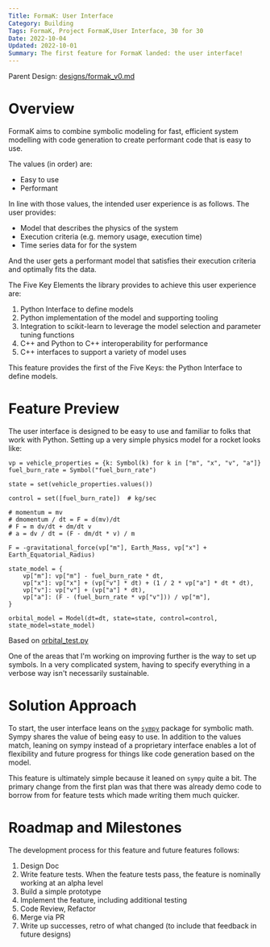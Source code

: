 ```yaml
---
Title: FormaK: User Interface
Category: Building
Tags: FormaK, Project FormaK,User Interface, 30 for 30
Date: 2022-10-04
Updated: 2022-10-01
Summary: The first feature for FormaK landed: the user interface!
---
```


Parent Design: [designs/formak_v0.md](https://github.com/buckbaskin/formak/tree/master/designs/formak_v0.md)

# Overview

FormaK aims to combine symbolic modeling for fast, efficient system modelling
with code generation to create performant code that is easy to use.

The values (in order) are:

- Easy to use
- Performant

In line with those values, the intended user experience is as follows. The user
provides:

- Model that describes the physics of the system
- Execution criteria (e.g. memory usage, execution time)
- Time series data for for the system

And the user gets a performant model that satisfies their execution criteria and
optimally fits the data.

The Five Key Elements the library provides to achieve this user experience are:
1. Python Interface to define models
2. Python implementation of the model and supporting tooling
3. Integration to scikit-learn to leverage the model selection and parameter tuning functions
4. C++ and Python to C++ interoperability for performance
5. C++ interfaces to support a variety of model uses

This feature provides the first of the Five Keys: the Python Interface to define models.

# Feature Preview

The user interface is designed to be easy to use and familiar to folks that
work with Python. Setting up a very simple physics model for a rocket looks
like:


    vp = vehicle_properties = {k: Symbol(k) for k in ["m", "x", "v", "a"]}
    fuel_burn_rate = Symbol("fuel_burn_rate")

    state = set(vehicle_properties.values())

    control = set([fuel_burn_rate])  # kg/sec

    # momentum = mv
    # dmomentum / dt = F = d(mv)/dt
    # F = m dv/dt + dm/dt v
    # a = dv / dt = (F - dm/dt * v) / m

    F = -gravitational_force(vp["m"], Earth_Mass, vp["x"] + Earth_Equatorial_Radius)

    state_model = {
        vp["m"]: vp["m"] - fuel_burn_rate * dt,
        vp["x"]: vp["x"] + (vp["v"] * dt) + (1 / 2 * vp["a"] * dt * dt),
        vp["v"]: vp["v"] + (vp["a"] * dt),
        vp["a"]: (F - (fuel_burn_rate * vp["v"])) / vp["m"],
    }

    orbital_model = Model(dt=dt, state=state, control=control, state_model=state_model)


Based on [orbital_test.py](https://github.com/buckbaskin/formak/tree/master/featuretests/python_ui_demo/orbital_test.py)

One of the areas that I'm working on improving further is the way to set up
symbols. In a very complicated system, having to specify everything in a
verbose way isn't necessarily sustainable.

# Solution Approach

To start, the user interface leans on the
[`sympy`](https://www.sympy.org/en/index.html) package for symbolic math. Sympy
shares the value of being easy to use. In addition to the values match, leaning
on sympy instead of a proprietary interface enables a lot of flexibility and
future progress for things like code generation based on the model. 

This feature is ultimately simple because it leaned on `sympy` quite a
bit. The primary change from the first plan was that there was already demo
code to borrow from for feature tests which made writing them much quicker.

# Roadmap and Milestones

The development process for this feature and future features follows:

1. Design Doc
2. Write feature tests. When the feature tests pass, the feature is nominally working at an alpha level
3. Build a simple prototype
4. Implement the feature, including additional testing
5. Code Review, Refactor
6. Merge via PR
7. Write up successes, retro of what changed (to include that feedback in future designs)

